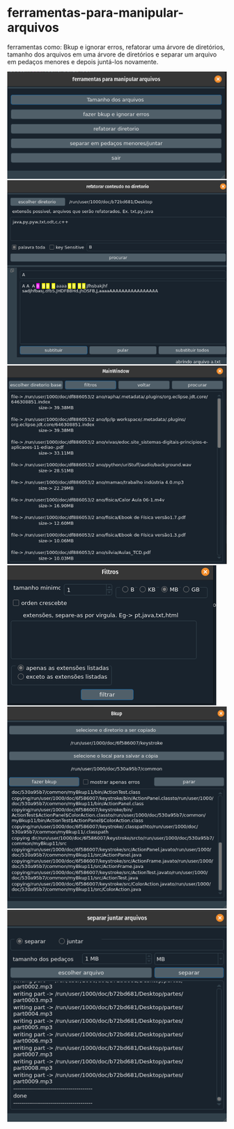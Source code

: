 # ferramentas-para-manipular-arquivos
ferramentas como: Bkup e ignorar erros, refatorar uma árvore de diretórios,
tamanho dos arquivos em uma  árvore de diretórios e separar um arquivo em pedaços menores e depois juntá-los novamente.

![Menu.png](https://github.com/daviporto/ferramentas-para-manipular-arquivos/blob/master/prints/Menu.png?raw=true)
![RefatorarDiretorio.png](https://github.com/daviporto/ferramentas-para-manipular-arquivos/blob/master/prints/RefatorarDiretorio.png?raw=true)
![TamanhoArquivos.png](https://github.com/daviporto/ferramentas-para-manipular-arquivos/blob/master/prints/TamanhoArquivos.png?raw=true)
![Filtros.png](https://github.com/daviporto/ferramentas-para-manipular-arquivos/blob/master/prints/Filtros.png?raw=true)
![Bkup.png](https://github.com/daviporto/ferramentas-para-manipular-arquivos/blob/master/prints/Bkup.png?raw=true)
![SepararJuntar.png](https://github.com/daviporto/ferramentas-para-manipular-arquivos/blob/master/prints/SepararJuntar.png?raw=true)
